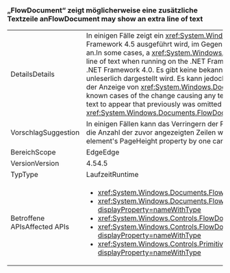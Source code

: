 ### <a name="flowdocument-may-show-an-extra-line-of-text"></a><span data-ttu-id="665c8-101">„FlowDocument“ zeigt möglicherweise eine zusätzliche Textzeile an</span><span class="sxs-lookup"><span data-stu-id="665c8-101">FlowDocument may show an extra line of text</span></span>

|   |   |
|---|---|
|<span data-ttu-id="665c8-102">Details</span><span class="sxs-lookup"><span data-stu-id="665c8-102">Details</span></span>|<span data-ttu-id="665c8-103">In einigen Fälle zeigt ein <xref:System.Windows.Documents.FlowDocument>-Element, das unter .NET Framework 4.5 ausgeführt wird, im Gegensatz zu .NET Framework 4.0 eine zusätzliche Textzeile an.</span><span class="sxs-lookup"><span data-stu-id="665c8-103">In some cases, a <xref:System.Windows.Documents.FlowDocument> element will display an extra line of text when running on the .NET Framework 4.5 compared to how it displayed when run on the .NET Framework 4.0.</span></span> <span data-ttu-id="665c8-104">Es gibt keine bekannten Fälle, dass durch die Änderung ein Text schlecht oder unleserlich dargestellt wird. Es kann jedoch vorkommen, dass Text angezeigt wird, der zuvor aus der Anzeige von <xref:System.Windows.Documents.FlowDocument> entfernt wurde.</span><span class="sxs-lookup"><span data-stu-id="665c8-104">There are no known cases of the change causing any text to be displayed poorly or illegibly, but it could cause text to appear that previously was omitted from a <xref:System.Windows.Documents.FlowDocument>'s view.</span></span>|
|<span data-ttu-id="665c8-105">Vorschlag</span><span class="sxs-lookup"><span data-stu-id="665c8-105">Suggestion</span></span>|<span data-ttu-id="665c8-106">In einigen Fällen kann das Verringern der PageHeight-Eigenschaft des Anzeigeelements um 1 (eins) die Anzahl der zuvor angezeigten Zeilen wiederherstellen.</span><span class="sxs-lookup"><span data-stu-id="665c8-106">In some cases, decreasing the display element's PageHeight property by one can restore the previous number of displayed lines.</span></span>|
|<span data-ttu-id="665c8-107">Bereich</span><span class="sxs-lookup"><span data-stu-id="665c8-107">Scope</span></span>|<span data-ttu-id="665c8-108">Edge</span><span class="sxs-lookup"><span data-stu-id="665c8-108">Edge</span></span>|
|<span data-ttu-id="665c8-109">Version</span><span class="sxs-lookup"><span data-stu-id="665c8-109">Version</span></span>|<span data-ttu-id="665c8-110">4.5</span><span class="sxs-lookup"><span data-stu-id="665c8-110">4.5</span></span>|
|<span data-ttu-id="665c8-111">Typ</span><span class="sxs-lookup"><span data-stu-id="665c8-111">Type</span></span>|<span data-ttu-id="665c8-112">Laufzeit</span><span class="sxs-lookup"><span data-stu-id="665c8-112">Runtime</span></span>|
|<span data-ttu-id="665c8-113">Betroffene APIs</span><span class="sxs-lookup"><span data-stu-id="665c8-113">Affected APIs</span></span>|<ul><li><xref:System.Windows.Documents.FlowDocument.%23ctor?displayProperty=nameWithType></li><li><xref:System.Windows.Documents.FlowDocument.%23ctor(System.Windows.Documents.Block)?displayProperty=nameWithType></li><li><xref:System.Windows.Controls.FlowDocumentReader.%23ctor?displayProperty=nameWithType></li><li><xref:System.Windows.Controls.FlowDocumentPageViewer.%23ctor?displayProperty=nameWithType></li><li><xref:System.Windows.Controls.Primitives.DocumentPageView.%23ctor?displayProperty=nameWithType></li></ul>|

